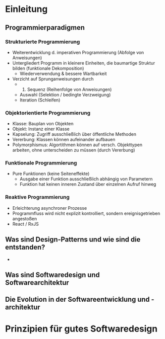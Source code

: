 # Einleitung

## Programmierparadigmen
### Strukturierte Programmierung

- Weiterentwicklung d. imperativen Programmierung (Abfolge von Anweisungen)
- Untergliedert Programm in kleinere Einheiten, die baumartige Struktur bilden (funktionale Dekomposition)
	- Wiederverwendung & bessere Wartbarkeit
- Verzicht auf Sprunganweisungen durch
	- 1. Sequenz (Reihenfolge von Anweisungen)
	- Auswahl (Selektion / bedingte Verzweigung)
	- Iteration (Schleifen)
### Objektorientierte Programmierung

- Klasse: Bauplan von Objekten
- Objekt: Instanz einer Klasse
- Kapselung: Zugriff ausschließlich über öffentliche Methoden
- Vererbung: Klassen können aufeinander aufbauen
- Polymorphismus: Algortithmen können auf versch. Objekttypen arbeiten, ohne unterscheiden zu müssen (durch Vererbung)
### Funktionale Programmierung

- Pure Funktionen (keine Seiteneffekte)
	- Ausgabe einer Funktion ausschließlich abhängig von Parametern
	- Funktion hat keinen inneren Zustand über einzelnen Aufruf hinweg
### Reaktive Programmierung

- Erleichterung asynchroner Prozesse
- Programmfluss wird nicht explizit kontrolliert, sondern ereignisgetrieben angestoßen
- React / RxJS

## Was sind Design-Patterns und wie sind die entstanden?

-  

## Was sind Softwaredesign und Softwarearchitektur

## Die Evolution in der Softwareentwicklung und -architektur
# Prinzipien für gutes Softwaredesign

